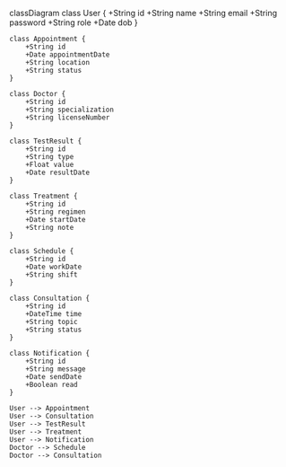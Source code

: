 classDiagram
    class User {
        +String id
        +String name
        +String email
        +String password
        +String role
        +Date dob
    }

    class Appointment {
        +String id
        +Date appointmentDate
        +String location
        +String status
    }

    class Doctor {
        +String id
        +String specialization
        +String licenseNumber
    }

    class TestResult {
        +String id
        +String type
        +Float value
        +Date resultDate
    }

    class Treatment {
        +String id
        +String regimen
        +Date startDate
        +String note
    }

    class Schedule {
        +String id
        +Date workDate
        +String shift
    }

    class Consultation {
        +String id
        +DateTime time
        +String topic
        +String status
    }

    class Notification {
        +String id
        +String message
        +Date sendDate
        +Boolean read
    }

    User --> Appointment
    User --> Consultation
    User --> TestResult
    User --> Treatment
    User --> Notification
    Doctor --> Schedule
    Doctor --> Consultation
